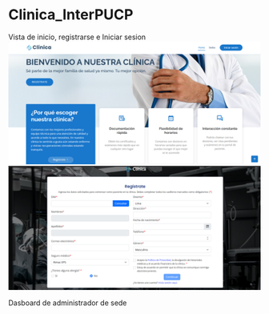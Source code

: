 # Clinica_InterPUCP
Vista de inicio, registrarse e Iniciar sesion
![](inicio.png) ![](registro.png)

Dasboard de administrador de sede

